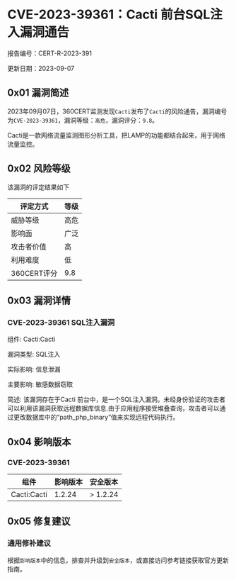 # CVE-2023-39361：Cacti 前台SQL注入漏洞通告

报告编号：CERT-R-2023-391

更新日期：2023-09-07

## 0x01  漏洞简述

2023年09月07日，360CERT监测发现`Cacti`发布了`Cacti`的风险通告，漏洞编号为`CVE-2023-39361`，漏洞等级：`高危`，漏洞评分：`9.8`。

Cacti是一款网络流量监测图形分析工具，把LAMP的功能都结合起来，用于网络流量监控。

## 0x02  风险等级

该漏洞的评定结果如下

| 评定方式    | 等级 |
| ----------- | ---- |
| 威胁等级    | 高危 |
| 影响面      | 广泛 |
| 攻击者价值  | 高   |
| 利用难度    | 低   |
| 360CERT评分 | 9.8  |

## 0x03  漏洞详情

### CVE-2023-39361 SQL注入漏洞

组件: Cacti:Cacti

漏洞类型: SQL注入

实际影响: 信息泄漏

主要影响: 敏感数据窃取

简述: 该漏洞存在于Cacti 前台中，是一个SQL注入漏洞。未经身份验证的攻击者可以利用该漏洞获取远程数据库信息.由于应用程序接受堆叠查询，攻击者可以通过更改数据库中的“path_php_binary”值来实现远程代码执行。

## 0x04  影响版本

### CVE-2023-39361

| 组件        | 影响版本 | 安全版本 |
| ----------- | -------- | -------- |
| Cacti:Cacti | 1.2.24   | > 1.2.24 |

## 0x05  修复建议

### 通用修补建议

根据`影响版本`中的信息，排查并升级到`安全版本`，或直接访问参考链接获取官方更新指南。